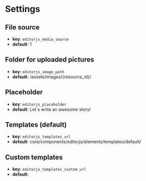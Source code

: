 # Settings

## File source

 - **key**: `editorjs_media_source`
 - **default**: 1

## Folder for uploaded pictures

- **key**: `editorjs_image_path`
- **default**: /assets/images/{resource_id}/

## Placeholder

- **key**: `editorjs_placeholder`
- **default**: Let`s write an awesome story!

## Templates (default)

- **key**: `editorjs_templates_url`
- **default**: core/components/editorjs/elements/templates/default/

## Custom templates

- **key**: `editorjs_templates_custom_url`
- **default**: 
